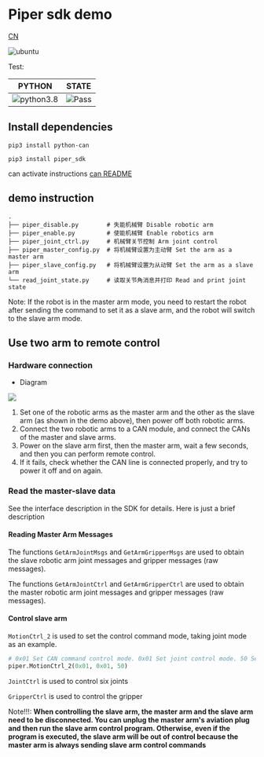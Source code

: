 # Piper sdk demo

[CN](README.MD)

![ubuntu](https://img.shields.io/badge/Ubuntu-20.04-orange.svg)

Test:

|PYTHON |STATE|
|---|---|
|![python3.8](https://img.shields.io/badge/Python-3.8-blue.svg)|![Pass](https://img.shields.io/badge/Pass-blue.svg)|

## Install dependencies

```shell
pip3 install python-can
```

```shell
pip3 install piper_sdk
```

can activate instructions [can README](./can_config.MD)

## demo instruction

```shell
.
├── piper_disable.py        # 失能机械臂 Disable robotic arm
├── piper_enable.py         # 使能机械臂 Enable robotics arm
├── piper_joint_ctrl.py     # 机械臂关节控制 Arm joint control
├── piper_master_config.py  # 将机械臂设置为主动臂 Set the arm as a master arm
├── piper_slave_config.py   # 将机械臂设置为从动臂 Set the arm as a slave arm
└── read_joint_state.py     # 读取关节角消息并打印 Read and print joint state
```

Note: If the robot is in the master arm mode, you need to restart the robot after sending the command to set it as a slave arm, and the robot will switch to the slave arm mode.

## Use two arm to remote control

### Hardware connection

- Diagram

![ ](./asserts/接线图.PNG)

1. Set one of the robotic arms as the master arm and the other as the slave arm (as shown in the demo above), then power off both robotic arms.
2. Connect the two robotic arms to a CAN module, and connect the CANs of the master and slave arms.
3. Power on the slave arm first, then the master arm, wait a few seconds, and then you can perform remote control.
4. If it fails, check whether the CAN line is connected properly, and try to power it off and on again.

### Read the master-slave data

See the interface description in the SDK for details. Here is just a brief description

#### Reading Master Arm Messages

The functions `GetArmJointMsgs` and `GetArmGripperMsgs` are used to obtain the slave robotic arm joint messages and gripper messages (raw messages).

The functions `GetArmJointCtrl` and `GetArmGripperCtrl` are used to obtain the master robotic arm joint messages and gripper messages (raw messages).

#### Control slave arm

`MotionCtrl_2` is used to set the control command mode, taking joint mode as an example.

```python
# 0x01 Set CAN command control mode. 0x01 Set joint control mode. 50 Set robotic arm movement speed.
piper.MotionCtrl_2(0x01, 0x01, 50)
```

`JointCtrl` is used to control six joints

`GripperCtrl` is used to control the gripper

Note!!!: **When controlling the slave arm, the master arm and the slave arm need to be disconnected. You can unplug the master arm's aviation plug and then run the slave arm control program. Otherwise, even if the program is executed, the slave arm will be out of control because the master arm is always sending slave arm control commands**

